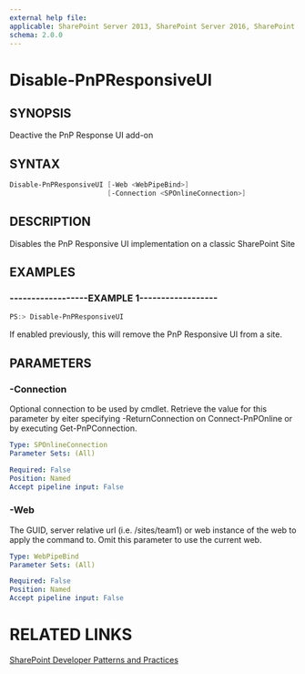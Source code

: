 ```yaml
---
external help file:
applicable: SharePoint Server 2013, SharePoint Server 2016, SharePoint Online
schema: 2.0.0
---
```

# Disable-PnPResponsiveUI

## SYNOPSIS
Deactive the PnP Response UI add-on

## SYNTAX 

```powershell
Disable-PnPResponsiveUI [-Web <WebPipeBind>]
                        [-Connection <SPOnlineConnection>]
```

## DESCRIPTION
Disables the PnP Responsive UI implementation on a classic SharePoint Site

## EXAMPLES

### ------------------EXAMPLE 1------------------
```powershell
PS:> Disable-PnPResponsiveUI
```

If enabled previously, this will remove the PnP Responsive UI from a site.

## PARAMETERS

### -Connection
Optional connection to be used by cmdlet. Retrieve the value for this parameter by eiter specifying -ReturnConnection on Connect-PnPOnline or by executing Get-PnPConnection.

```yaml
Type: SPOnlineConnection
Parameter Sets: (All)

Required: False
Position: Named
Accept pipeline input: False
```

### -Web
The GUID, server relative url (i.e. /sites/team1) or web instance of the web to apply the command to. Omit this parameter to use the current web.

```yaml
Type: WebPipeBind
Parameter Sets: (All)

Required: False
Position: Named
Accept pipeline input: False
```

# RELATED LINKS

[SharePoint Developer Patterns and Practices](http://aka.ms/sppnp)
